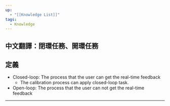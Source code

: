 ```yaml
---
up:
  - "[[Knowledge List]]"
tags:
  - Knowledge
---
```

## 中文翻譯：閉環任務、開環任務
## 定義
- Closed-loop: The process that the user can get the real-time feedback
	- The calibration process can apply closed-loop task.
- Open-loop: The process that the user can not get the real-time feedback
---

